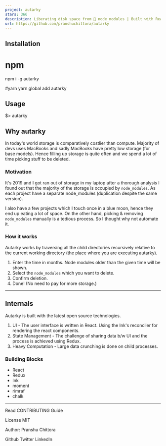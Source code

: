 ```yaml
---
project: autarky
stars: 366
description: Liberating disk space from 📁 node_modules | Built with React
url: https://github.com/pranshuchittora/autarky
---
```


  

Installation
------------

# npm
npm i -g autarky

#yarn
yarn global add autarky

Usage
-----

$\> autarky

Why autarky
-----------

In today's world storage is comparatively costlier than compute. Majority of devs uses MacBooks and sadly MacBooks have pretty low storage (for base models). Hence filling up storage is quite often and we spend a lot of time picking stuff to be deleted.

### Motivation

It's 2019 and I got ran out of storage in my laptop after a thorough analysis I found out that the majority of the storage is occupied by `node_modules`. As each project have a separate node\_modules (duplication despite the same version).

I also have a few projects which I touch once in a blue moon, hence they end up eating a lot of space. On the other hand, picking & removing `node_modules` manually is a tedious process. So I thought why not automate it.

### How it works

Autarky works by traversing all the child directories recursively relative to the current working directory (the place where you are executing autarky).

1.  Enter the time in months. Node modules older than the given time will be shown.
2.  Select the `node_modules` which you want to delete.
3.  Confirm deletion.
4.  Done! (No need to pay for more storage.)

* * *

Internals
---------

Autarky is built with the latest open source technologies.

1.  UI - The user interface is written in React. Using the Ink's reconciler for rendering the react components.
2.  State Management - The challenge of sharing data b/w UI and the process is achieved using Redux.
3.  Heavy Computation - Large data crunching is done on child processes.

### Building Blocks

-   React
-   Redux
-   Ink
-   moment
-   rimraf
-   chalk

* * *

Read CONTRIBUTING Guide

License MIT

Author: Pranshu Chittora

Github Twitter LinkedIn
